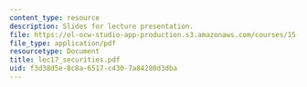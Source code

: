 ```yaml
---
content_type: resource
description: Slides for lecture presentation.
file: https://ol-ocw-studio-app-production.s3.amazonaws.com/courses/15-511-financial-accounting-summer-2004/f3d38d5e8c8a6517c4307a84280d3dba_lec17_securities.pdf
file_type: application/pdf
resourcetype: Document
title: lec17_securities.pdf
uid: f3d38d5e-8c8a-6517-c430-7a84280d3dba
---
```

